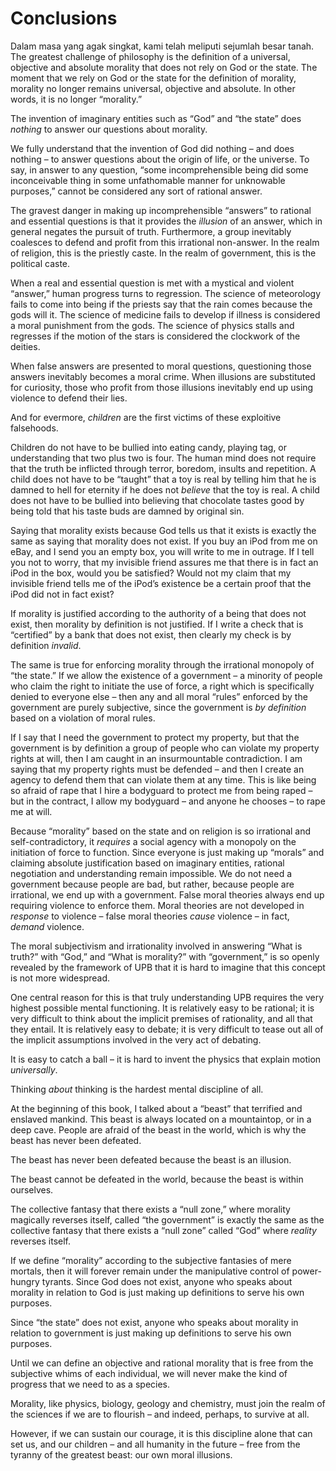 # Conclusions

Dalam masa yang agak singkat, kami telah meliputi sejumlah besar tanah. The greatest challenge of philosophy is the definition of a universal, objective and absolute morality that does not rely on God or the state. The moment that we rely on God or the state for the definition of morality, morality no longer remains universal, objective and absolute. In other words, it is no longer “morality.”

The invention of imaginary entities such as “God” and “the state” does *nothing* to answer our questions about morality.

We fully understand that the invention of God did nothing – and does nothing – to answer questions about the origin of life, or the universe. To say, in answer to any question, “some incomprehensible being did some inconceivable thing in some unfathomable manner for unknowable purposes,” cannot be considered any sort of rational answer.

The gravest danger in making up incomprehensible “answers” to rational and essential questions is that it provides the *illusion* of an answer, which in general negates the pursuit of truth. Furthermore, a group inevitably coalesces to defend and profit from this irrational non-answer. In the realm of religion, this is the priestly caste. In the realm of government, this is the political caste.

When a real and essential question is met with a mystical and violent “answer,” human progress turns to regression. The science of meteorology fails to come into being if the priests say that the rain comes because the gods will it. The science of medicine fails to develop if illness is considered a moral punishment from the gods. The science of physics stalls and regresses if the motion of the stars is considered the clockwork of the deities.

When false answers are presented to moral questions, questioning those answers inevitably becomes a moral crime. When illusions are substituted for curiosity, those who profit from those illusions inevitably end up using violence to defend their lies.

And for evermore, *children* are the first victims of these exploitive falsehoods.

Children do not have to be bullied into eating candy, playing tag, or understanding that two plus two is four. The human mind does not require that the truth be inflicted through terror, boredom, insults and repetition. A child does not have to be “taught” that a toy is real by telling him that he is damned to hell for eternity if he does not *believe* that the toy is real. A child does not have to be bullied into believing that chocolate tastes good by being told that his taste buds are damned by original sin.

Saying that morality exists because God tells us that it exists is exactly the same as saying that morality does not exist. If you buy an iPod from me on eBay, and I send you an empty box, you will write to me in outrage. If I tell you not to worry, that my invisible friend assures me that there is in fact an iPod in the box, would you be satisfied? Would not my claim that my invisible friend tells me of the iPod’s existence be a certain proof that the iPod did not in fact exist?

If morality is justified according to the authority of a being that does not exist, then morality by definition is not justified. If I write a check that is “certified” by a bank that does not exist, then clearly my check is by definition *invalid*.

The same is true for enforcing morality through the irrational monopoly of “the state.” If we allow the existence of a government – a minority of people who claim the right to initiate the use of force, a right which is specifically denied to everyone else – then any and all moral “rules” enforced by the government are purely subjective, since the government is *by definition* based on a violation of moral rules.

If I say that I need the government to protect my property, but that the government is by definition a group of people who can violate my property rights at will, then I am caught in an insurmountable contradiction. I am saying that my property rights must be defended – and then I create an agency to defend them that can violate them at any time. This is like being so afraid of rape that I hire a bodyguard to protect me from being raped – but in the contract, I allow my bodyguard – and anyone he chooses – to rape me at will.

Because “morality” based on the state and on religion is so irrational and self-contradictory, it *requires* a social agency with a monopoly on the initiation of force to function. Since everyone is just making up “morals” and claiming absolute justification based on imaginary entities, rational negotiation and understanding remain impossible. We do not need a government because people are bad, but rather, because people are irrational, we end up with a government. False moral theories always end up requiring violence to enforce them. Moral theories are not developed in *response* to violence – false moral theories *cause* violence – in fact, *demand* violence.

The moral subjectivism and irrationality involved in answering “What is truth?” with “God,” and “What is morality?” with “government,” is so openly revealed by the framework of UPB that it is hard to imagine that this concept is not more widespread.

One central reason for this is that truly understanding UPB requires the very highest possible mental functioning. It is relatively easy to be rational; it is very difficult to think about the implicit premises of rationality, and all that they entail. It is relatively easy to debate; it is very difficult to tease out all of the implicit assumptions involved in the very act of debating.

It is easy to catch a ball – it is hard to invent the physics that explain motion *universally*.

Thinking *about* thinking is the hardest mental discipline of all.

At the beginning of this book, I talked about a “beast” that terrified and enslaved mankind. This beast is always located on a mountaintop, or in a deep cave. People are afraid of the beast in the world, which is why the beast has never been defeated.

The beast has never been defeated because the beast is an illusion.

The beast cannot be defeated in the world, because the beast is within ourselves.

The collective fantasy that there exists a “null zone,” where morality magically reverses itself, called “the government” is exactly the same as the collective fantasy that there exists a “null zone” called “God” where *reality* reverses itself.

If we define “morality” according to the subjective fantasies of mere mortals, then it will forever remain under the manipulative control of power-hungry tyrants. Since God does not exist, anyone who speaks about morality in relation to God is just making up definitions to serve his own purposes.

Since “the state” does not exist, anyone who speaks about morality in relation to government is just making up definitions to serve his own purposes.

Until we can define an objective and rational morality that is free from the subjective whims of each individual, we will never make the kind of progress that we need to as a species.

Morality, like physics, biology, geology and chemistry, must join the realm of the sciences if we are to flourish – and indeed, perhaps, to survive at all.

However, if we can sustain our courage, it is this discipline alone that can set us, and our children – and all humanity in the future – free from the tyranny of the greatest beast: our own moral illusions.